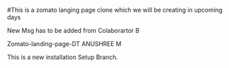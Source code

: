 #This is a zomato langing page clone which we will be creating in upcoming days

New Msg has to be added from Colaborartor B

Zomato-landing-page-DT
ANUSHREE M

This is a new installation Setup Branch.
